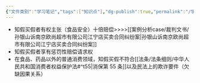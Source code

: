 ```yaml
---
{"文件类别":"学习笔记","tags":["知识点"],"dg-publish":true,"permalink":"/学习笔记studyup/知识点cheese/知假买假/","dgPassFrontmatter":true,"created":"2024-07-17T11:16:10.421+08:00","updated":"2024-09-30T11:29:49.994+08:00"}
---
```


- 知假买假者有权主张（食品安全）十倍赔偿>>>>[[案例分析case/裁判文书/孙银山诉南京欧尚超市有限公司江宁店买卖合同纠纷案\|孙银山诉南京欧尚超市有限公司江宁店买卖合同纠纷案]]
- 知假买假者享有惩罚性赔偿请求权
- 在食品、药品以外的普通消费领域，知假买假不符合[[法条/法条细则/中华人民共和国消费者权益保护法#^t55\|消保第 55 条]]以及民法上的欺诈要件（欠缺因果关系）